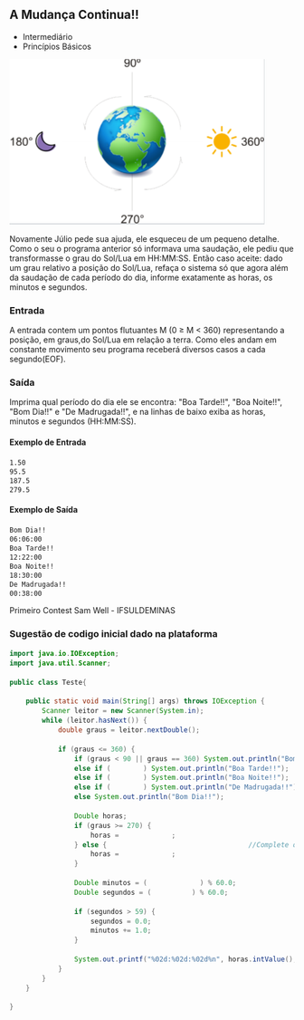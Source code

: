 ## A Mudança Continua!!
* Intermediário
* Princípios Básicos
  
![A Mudança](imagens/AMudanca.png)

Novamente Júlio pede sua ajuda, ele esqueceu de um pequeno detalhe. Como o seu o programa anterior só informava uma saudação, ele pediu que transformasse o grau do Sol/Lua em HH:MM:SS. Então caso aceite: dado um grau relativo a posição do Sol/Lua, refaça o sistema só que agora além da saudação de cada período do dia, informe exatamente as horas, os minutos e segundos.

### Entrada
A entrada contem um pontos flutuantes M (0 ≥ M < 360) representando a posição, em graus,do Sol/Lua em relação a terra. Como eles andam em constante movimento seu programa receberá diversos casos a cada segundo(EOF).

### Saída
Imprima qual período do dia ele se encontra: "Boa Tarde!!", "Boa Noite!!", "Bom Dia!!" e "De Madrugada!!", e na linhas de baixo exiba as horas, minutos e segundos (HH:MM:SS).


#### Exemplo de Entrada	
~~~~
1.50
95.5
187.5
279.5
~~~~

#### Exemplo de Saída
~~~~
Bom Dia!!
06:06:00
Boa Tarde!!
12:22:00
Boa Noite!!
18:30:00
De Madrugada!!
00:38:00
~~~~


Primeiro Contest Sam Well - IFSULDEMINAS



### Sugestão de codigo inicial dado na plataforma

````java
import java.io.IOException;
import java.util.Scanner;

public class Teste{
	
    public static void main(String[] args) throws IOException {
    	Scanner leitor = new Scanner(System.in);
    	while (leitor.hasNext()) {
    		double graus = leitor.nextDouble();
    		
    		if (graus <= 360) {
	    		if (graus < 90 || graus == 360) System.out.println("Bom Dia!!");
	    		else if (        ) System.out.println("Boa Tarde!!");
	    		else if (        ) System.out.println("Boa Noite!!");
	    		else if (        ) System.out.println("De Madrugada!!");
	    		else System.out.println("Bom Dia!!");
	    		    
	    		Double horas;
	    		if (graus >= 270) {
	    			horas =             ;
	    		} else {                                   //Complete o código nos espaços em branco
	    			horas =             ;
	    		}
	    		
	    		Double minutos = (             ) % 60.0;
	    		Double segundos = (          ) % 60.0;
	    		
	    		if (segundos > 59) {
	    			segundos = 0.0;
	    			minutos += 1.0;
	    		}
	    		
	    		System.out.printf("%02d:%02d:%02d%n", horas.intValue(), minutos.intValue(), segundos.intValue());
    		}
    	}
    }
    
}
````

